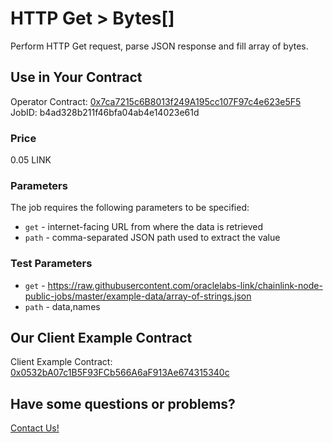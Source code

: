 # HTTP Get > Bytes[]

Perform HTTP Get request, parse JSON response and fill array of bytes.

## Use in Your Contract

Operator Contract: [0x7ca7215c6B8013f249A195cc107F97c4e623e5F5](https://mumbai.polygonscan.com/address/0x7ca7215c6B8013f249A195cc107F97c4e623e5F5)  
JobID: b4ad328b211f46bfa04ab4e14023e61d

### Price

0.05 LINK

### Parameters

The job requires the following parameters to be specified:

* `get` - internet-facing URL from where the data is retrieved
* `path` - comma-separated JSON path used to extract the value

### Test Parameters

* `get` - https://raw.githubusercontent.com/oraclelabs-link/chainlink-node-public-jobs/master/example-data/array-of-strings.json
* `path` - data,names

## Our Client Example Contract
  
Client Example Contract: [0x0532bA07c1B5F93FCb566A6aF913Ae674315340c](https://mumbai.polygonscan.com/address/0x0532bA07c1B5F93FCb566A6aF913Ae674315340c)

## Have some questions or problems?

[Contact Us!](https://github.com/oraclelabs-link/chainlink-node-public-jobs#contact-us)
